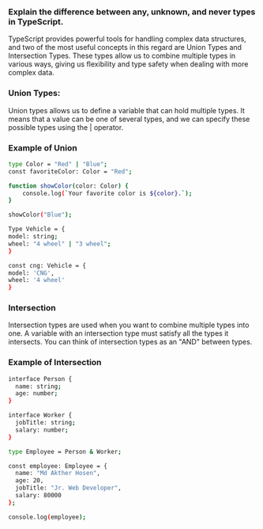 ### Explain the difference between any, unknown, and never types in TypeScript.

TypeScript provides powerful tools for handling complex data structures, and two of the most useful concepts in this regard are Union Types and Intersection Types. These types allow us to combine multiple types in various ways, giving us flexibility and type safety when dealing with more complex data.

### Union Types:

Union types allows us to define a variable that can hold multiple types. It means that a value can be one of several types, and we can specify these possible types using the | operator.

### Example of Union

```bash
type Color = "Red" | "Blue";
const favoriteColor: Color = "Red";

function showColor(color: Color) {
    console.log(`Your favorite color is ${color}.`);
}

showColor("Blue");

Type Vehicle = {
model: string;
wheel: "4 wheel" | "3 wheel";
}

const cng: Vehicle = {
model: 'CNG',
wheel: '4 wheel'
}

```

### Intersection

Intersection types are used when you want to combine multiple types into one. A variable with an intersection type must satisfy all the types it intersects. You can think of intersection types as an "AND" between types.

### Example of Intersection

```bash
interface Person {
  name: string;
  age: number;
}

interface Worker {
  jobTitle: string;
  salary: number;
}

type Employee = Person & Worker;

const employee: Employee = {
  name: "Md Akther Hosen",
  age: 20,
  jobTitle: "Jr. Web Developer",
  salary: 80000
};

console.log(employee);


```
